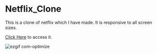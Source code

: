 # Netflix_Clone

This is a clone of netflix  which I have made. It is responsive to all screen sizes.

[Click Here]([https://wespynetflix.netlify.app]) to access it.


![ezgif com-optimize](https://github.com/Wespy07/Netflix_Clone/assets/143990246/8987321e-b1cc-4d5c-b3d0-25ef562b1594)
